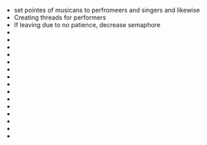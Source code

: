 * set pointes of musicans to perfromeers and singers and likewise
* Creating threads for performers
* If leaving due to no patience, decrease semaphore
*
*
*
*
*
*
*
*
*
*
*
*
*
*
*